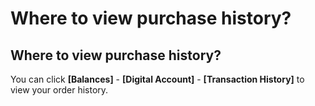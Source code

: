 # Where to view purchase history?

## Where to view purchase history?

You can click **\[Balances]** - **\[Digital Account]** - **\[Transaction History]** to view your order history.
